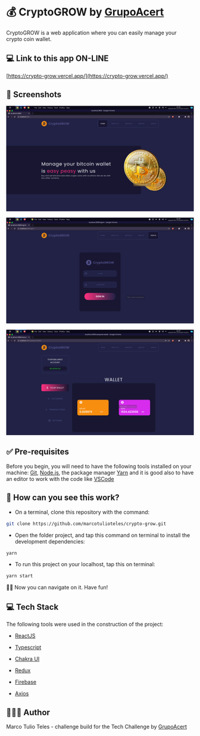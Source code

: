 

# 💰 CryptoGROW by [GrupoAcert](https://www.grupoacert.com.br/)

CryptoGROW is a web application where you can easily manage your crypto coin wallet.

## 💻 Link to this app ON-LINE
[https://crypto-grow.vercel.app/](https://crypto-grow.vercel.app/)

## 📸 Screenshots

![](/public/images/home.png)

![](/public/images/login.png)

![](/public/images/wallet.png)


## ✅ Pre-requisites

Before you begin, you will need to have the following tools installed on your machine: [Git](https://git-scm.com), [Node.js](https://nodejs.org/en/),  the package manager [Yarn](https://classic.yarnpkg.com/en/docs/install/#debian-stable) and it is good also to have an editor to work with the code like [VSCode](https://code.visualstudio.com/)

## 👀 How can you see this work?

- On a terminal, clone this repository with the command:

```bash
git clone https://github.com/marcotulioteles/crypto-grow.git
```

- Open the folder project, and tap this command on terminal to install the development dependencies:

```bash
yarn
```

- To run this project on your localhost, tap this on terminal:

```bash
yarn start
```

🏄🏻 Now you can navigate on it. Have fun!


## 💻 Tech Stack

The following tools were used in the construction of the project:

- [ReactJS](https://reactjs.org/)

- [Typescript](https://www.typescriptlang.org/)

- [Chakra UI](https://chakra-ui.com/)

- [Redux](https://redux.js.org/)

- [Firebase](https://firebase.google.com/)

- [Axios](https://github.com/axios/axios)

## 👨🏻‍💻 Author
Marco Tulio Teles - challenge build for the Tech Challenge by [GrupoAcert](https://www.grupoacert.com.br/)